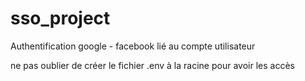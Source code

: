 # sso_project
Authentification google - facebook lié au compte utilisateur

ne pas oublier de créer le fichier .env à la racine pour avoir les accès
```

```
